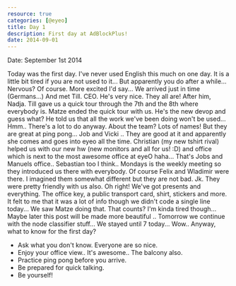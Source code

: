 ```yaml
---
resource: true
categories: [@eyeo]
title: Day 1
description: First day at AdBlockPlus!
date: 2014-09-01
---
```


Date: September 1st 2014

Today was the first day.
I've never used English this much on one day. It is a little bit tired if you are not used to it... But apparently you do after a while...
Nervous? Of course. More excited I'd say... We arrived just in time (Germans...) And met Till. CEO. He's very nice. They all are! After him, Nadja. Till gave us a quick tour through the 7th and the 8th where everybody is. Matze ended the quick tour with us. He's the new devop and guess what? He told us that all the work we've been doing won't be used... Hmm.. There's a lot to do anyway. About the team? Lots of names! But they are great at ping pong... Job and Vicki .. They are good at it and apparently she comes and goes into eyeo all the time.
Christian (my new tshirt rival) helped us with our new hw (new monitors and all for us! :D) and office which is next to the most awesome office at eyeO haha... That's Jobs and Manuels office.. Sebastian too I think..
Mondays is the weekly meeting so they introduced us there with everybody.
Of course Felix and Wladimir were there. I imagined them somewhat different but they are not bad. Jk. They were pretty friendly with us also. Oh right! We've got presents and everything. The office key, a public transport card, shirt, stickers and more.
It felt to me that it was a lot of info though we didn't code a single line today... We saw Matze doing that. That counts? I'm kinda tired though...
Maybe later this post will be made more beautiful
.. Tomorrow we continue with the node classifier stuff...
We stayed until 7 today... Wow.. Anyway, what to know for the first day?

  - Ask what you don't know. Everyone are so nice.
  - Enjoy your office view.. It's awesome.. The balcony also.
  - Practice ping pong before you arrive.
  - Be prepared for quick talking.
  - Be yourself!
